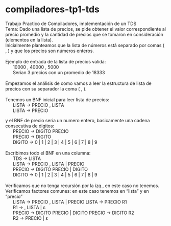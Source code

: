 # compiladores-tp1-tds
Trabajo Practico de Compiladores, implementación de un TDS
</br>
Tema: Dado una lista de precios, se pide obtener el valor correspondiente al precio promedio y la cantidad de precios que se tomaron en consideración (elementos en la lista).
</br>
Inicialmente planteamos que la lista de números está separado por comas ( , ) y que los precios son números enteros.</br>
</br>
Ejemplo de entrada de la lista de precios valida:</br>
  &nbsp;&nbsp;&nbsp;&nbsp;&nbsp;&nbsp;10000 , 40000 , 5000</br>
  &nbsp;&nbsp;&nbsp;&nbsp;&nbsp;&nbsp;Serian 3 precios con un promedio de 18333</br>
</br>
Empezamos el análisis de como vamos a leer la estructura de lista de precios con su separador la coma ( , ).</br>
</br>
Tenemos un BNF inicial para leer lista de precios:</br>
  &nbsp;&nbsp;&nbsp;&nbsp;&nbsp;&nbsp;LISTA -> PRECIO , LISTA</br>
  &nbsp;&nbsp;&nbsp;&nbsp;&nbsp;&nbsp;LISTA -> PRECIO</br>

y el BNF de precio seria un numero entero, basicamente una cadena consecutiva de digitos:</br>
  &nbsp;&nbsp;&nbsp;&nbsp;&nbsp;&nbsp;PRECIO -> DIGITO PRECIO</br>
  &nbsp;&nbsp;&nbsp;&nbsp;&nbsp;&nbsp;PRECIO -> DIGITO</br>
  &nbsp;&nbsp;&nbsp;&nbsp;&nbsp;&nbsp;DIGITO -> 0 | 1 | 2 | 3 | 4 | 5 | 6 | 7 | 8 | 9</br>
</br>
Escribimos todo el BNF en una columna:</br>
  &nbsp;&nbsp;&nbsp;&nbsp;&nbsp;&nbsp;TDS -> LISTA</br>
  &nbsp;&nbsp;&nbsp;&nbsp;&nbsp;&nbsp;LISTA -> PRECIO , LISTA | PRECIO</br>
  &nbsp;&nbsp;&nbsp;&nbsp;&nbsp;&nbsp;PRECIO -> DIGITO PRECIO | DIGITO</br>
  &nbsp;&nbsp;&nbsp;&nbsp;&nbsp;&nbsp;DIGITO -> 0 | 1 | 2 | 3 | 4 | 5 | 6 | 7 | 8 | 9</br>
</br>
Verificamos que no tenga recursión por la izq., en este caso no tenemos.</br>
Verificamos factores comunes: en este caso tenemos en “lista” y en “precio”</br>
  &nbsp;&nbsp;&nbsp;&nbsp;&nbsp;&nbsp;LISTA -> PRECIO , LISTA | PRECIO LISTA -> PRECIO R1</br>
  &nbsp;&nbsp;&nbsp;&nbsp;&nbsp;&nbsp;R1 -> , LISTA | ε</br>
  &nbsp;&nbsp;&nbsp;&nbsp;&nbsp;&nbsp;PRECIO -> DIGITO PRECIO | DIGITO PRECIO -> DIGITO R2</br>
  &nbsp;&nbsp;&nbsp;&nbsp;&nbsp;&nbsp;R2 -> PRECIO | ε</br>
